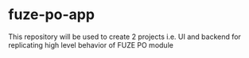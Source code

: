 # fuze-po-app
This repository will be used to create 2 projects i.e. UI and backend for replicating high level behavior of FUZE PO module
